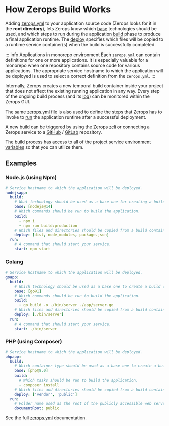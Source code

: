# How Zerops Build Works

Adding [zerops.yml](/documentation/build/build-config.html) to your application source code (Zerops looks for it in the **root directory**), lets Zerops know which [base](/documentation/build/build-config.html#base-optional) technologies should be used, and which steps to run during the application [build](/documentation/build/build-config.html#build) phase to produce a final application runtime. The [deploy](/documentation/build/build-config.html#deploy) specifies which files will be copied to a runtime service container(s) when the build is successfully completed.

<!-- markdownlint-disable DOCSMD004 -->
::: info Applications in monorepo environment
Each `zerops.yml` can contain definitions for one or more applications. It is especially valuable for a monorepo when one repository contains source code for various applications. The appropriate service hostname to which the application will be deployed is used to select a correct definition from the `zerops.yml`.
:::
<!-- markdownlint-enable DOCSMD004 -->

Internally, Zerops creates a new temporal build container inside your project that does not affect the existing running application in any way. Every step of the ongoing build process (and its [log](/documentation/zerops-logs/build-logs.html)) can be monitored within the Zerops GUI.

The same [zerops.yml](/documentation/build/build-config.html) file is also used to define the steps that Zerops has to invoke to [run](/documentation/build/build-config.html#run-part-and-its-properties) the application runtime after a successful deployment.

A new build can be triggered by using the Zerops [zcli](/documentation/cli/installation-authorization.html) or connecting a Zerops service to a [GitHub](/documentation/github/github-integration.html) / [GitLab](/documentation/gitlab/gitlab-integration.html) repository.

The build process has access to all of the project service [environment variables](/documentation/environment-variables/how-to-access.html) so that you can utilize them.

## Examples

### Node.js (using Npm)

```yaml
# Service hostname to which the application will be deployed.
nodejsapp:
  build:
    # What technology should be used as a base one for creating a build container.
    base: [nodejs@14]
    # Which commands should be run to build the application.
    build:
      - npm i
      - npm run build:production
    # Which files and directories should be copied from a build container into a runtime container.
    deploy: [dist, node_modules, package.json]
  run:
    # A command that should start your service.
    start: npm start
```

### Golang

```yaml
# Service hostname to which the application will be deployed.
goapp:
  build:
    # Which technology should be used as a base one to create a build container.
    base: [go@1]
    # Which commands should be run to build the application.
    build:
      - go build -o ./bin/server ./app/server.go
    # Which files and directories should be copied from a build container into a runtime container.
    deploy: [./bin/server]
  run:
    # A command that should start your service.
    start: ./bin/server
```

### PHP (using Composer)

```yaml
# Service hostname to which the application will be deployed.
phpapp:
  build:
    # Which container type should be used as a base one to create a build container.
    base: [php@8.0]
    build:
      # Which tasks should be run to build the application.
      - composer install
    # Which files and directories should be copied from a build container into a runtime container.
    deploy: ['vendor', 'public']
  run:
    # Folder name used as the root of the publicly accessible web server content.
    documentRoot: public
```

See the full [zerops.yml](/documentation/build/build-config.html) documentation.
